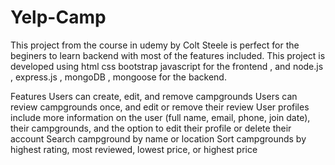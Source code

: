 # Yelp-Camp

This project from the course in udemy by Colt Steele is perfect for the beginers to learn backend with most of the features included. This project is developed using html css bootstrap javascript for the frontend , and node.js , express.js , mongoDB , mongoose for the backend.

Features
Users can create, edit, and remove campgrounds
Users can review campgrounds once, and edit or remove their review
User profiles include more information on the user (full name, email, phone, join date), their campgrounds, and the option to edit their profile or delete their account
Search campground by name or location
Sort campgrounds by highest rating, most reviewed, lowest price, or highest price
